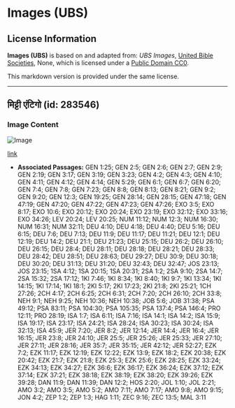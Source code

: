 # Images (UBS)

## License Information

**Images (UBS)** is based on and adapted from: _UBS Images_, [United Bible Societies](https://unitedbiblesocieties.org/), None, which is licensed under a [Public Domain CC0](https://creativecommons.org/public-domain/cc0/).

This markdown version is provided under the same license.



--------------------------------

## मिट्टी एंटिगो (id: 283546)

### Image Content

![Image](https://cdn.aquifer.bible/aquifer-content/resources/Media/WEB-0819_soil_antigo.jpg)

[link](https://cdn.aquifer.bible/aquifer-content/resources/Media/WEB-0819_soil_antigo.jpg)

* **Associated Passages:** GEN 1:25; GEN 2:5; GEN 2:6; GEN 2:7; GEN 2:9; GEN 2:19; GEN 3:17; GEN 3:19; GEN 3:23; GEN 4:2; GEN 4:3; GEN 4:10; GEN 4:11; GEN 4:12; GEN 4:14; GEN 5:29; GEN 6:1; GEN 6:7; GEN 6:20; GEN 7:4; GEN 7:8; GEN 7:23; GEN 8:8; GEN 8:13; GEN 8:21; GEN 9:2; GEN 9:20; GEN 12:3; GEN 19:25; GEN 28:14; GEN 28:15; GEN 47:18; GEN 47:19; GEN 47:20; GEN 47:22; GEN 47:23; GEN 47:26; EXO 3:5; EXO 8:17; EXO 10:6; EXO 20:12; EXO 20:24; EXO 23:19; EXO 32:12; EXO 33:16; EXO 34:26; LEV 20:24; LEV 20:25; NUM 11:12; NUM 12:3; NUM 16:30; NUM 16:31; NUM 32:11; DEU 4:10; DEU 4:18; DEU 4:40; DEU 5:16; DEU 6:15; DEU 7:6; DEU 7:13; DEU 11:9; DEU 11:17; DEU 11:21; DEU 12:1; DEU 12:19; DEU 14:2; DEU 21:1; DEU 21:23; DEU 25:15; DEU 26:2; DEU 26:10; DEU 26:15; DEU 28:4; DEU 28:11; DEU 28:18; DEU 28:21; DEU 28:33; DEU 28:42; DEU 28:51; DEU 28:63; DEU 29:27; DEU 30:9; DEU 30:18; DEU 30:20; DEU 31:13; DEU 31:20; DEU 32:43; DEU 32:47; JOS 23:13; JOS 23:15; 1SA 4:12; 1SA 20:15; 1SA 20:31; 2SA 1:2; 2SA 9:10; 2SA 14:7; 2SA 15:32; 2SA 17:12; 1KI 7:46; 1KI 8:34; 1KI 8:40; 1KI 9:7; 1KI 13:34; 1KI 14:15; 1KI 17:14; 1KI 18:1; 2KI 5:17; 2KI 17:23; 2KI 21:8; 2KI 25:21; 1CH 27:26; 2CH 4:17; 2CH 6:25; 2CH 6:31; 2CH 7:20; 2CH 26:10; 2CH 33:8; NEH 9:1; NEH 9:25; NEH 10:36; NEH 10:38; JOB 5:6; JOB 31:38; PSA 49:12; PSA 83:11; PSA 104:30; PSA 105:35; PSA 137:4; PSA 146:4; PRO 12:11; PRO 28:19; ISA 1:7; ISA 6:11; ISA 7:16; ISA 14:1; ISA 14:2; ISA 15:9; ISA 19:17; ISA 23:17; ISA 24:21; ISA 28:24; ISA 30:23; ISA 30:24; ISA 32:13; ISA 45:9; JER 7:20; JER 8:2; JER 12:14; JER 14:4; JER 16:4; JER 16:15; JER 23:8; JER 24:10; JER 25:5; JER 25:26; JER 25:33; JER 27:10; JER 27:11; JER 28:16; JER 35:7; JER 35:15; JER 42:12; JER 52:27; EZK 7:2; EZK 11:17; EZK 12:19; EZK 12:22; EZK 13:9; EZK 18:2; EZK 20:38; EZK 20:42; EZK 21:7; EZK 21:8; EZK 25:3; EZK 25:6; EZK 28:25; EZK 33:24; EZK 34:13; EZK 34:27; EZK 36:6; EZK 36:17; EZK 36:24; EZK 37:12; EZK 37:14; EZK 37:21; EZK 38:18; EZK 38:19; EZK 38:20; EZK 39:26; EZK 39:28; DAN 11:9; DAN 11:39; DAN 12:2; HOS 2:20; JOL 1:10; JOL 2:21; AMO 3:2; AMO 3:5; AMO 5:2; AMO 7:11; AMO 7:17; AMO 9:8; AMO 9:15; JON 4:2; ZEP 1:2; ZEP 1:3; HAG 1:11; ZEC 9:16; ZEC 13:5; MAL 3:11

